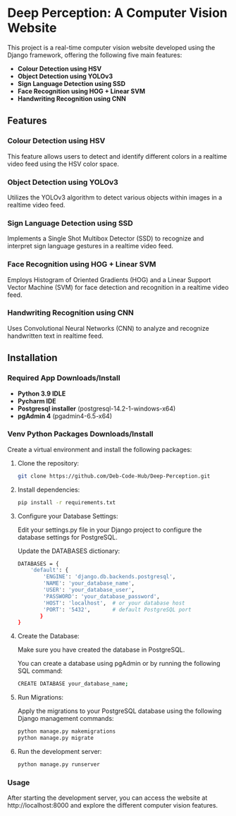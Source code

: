 # Deep Perception: A Computer Vision Website

This project is a real-time computer vision website developed using the Django framework, offering the following five main features:

- **Colour Detection using HSV**
- **Object Detection using YOLOv3**
- **Sign Language Detection using SSD**
- **Face Recognition using HOG + Linear SVM**
- **Handwriting Recognition using CNN**

## Features

### Colour Detection using HSV
This feature allows users to detect and identify different colors in a realtime video feed using the HSV color space.

### Object Detection using YOLOv3
Utilizes the YOLOv3 algorithm to detect various objects within images in a realtime video feed.

### Sign Language Detection using SSD
Implements a Single Shot Multibox Detector (SSD) to recognize and interpret sign language gestures in a realtime video feed.

### Face Recognition using HOG + Linear SVM
Employs Histogram of Oriented Gradients (HOG) and a Linear Support Vector Machine (SVM) for face detection and recognition in a realtime video feed.

### Handwriting Recognition using CNN
Uses Convolutional Neural Networks (CNN) to analyze and recognize handwritten text in realtime feed.

## Installation

### Required App Downloads/Install
- **Python 3.9 IDLE**
- **Pycharm IDE**
- **Postgresql installer** (postgresql-14.2-1-windows-x64)
- **pgAdmin 4** (pgadmin4-6.5-x64)

### Venv Python Packages Downloads/Install

Create a virtual environment and install the following packages:

1. Clone the repository:
   ```sh
   git clone https://github.com/Deb-Code-Hub/Deep-Perception.git
   
2. Install dependencies:
   ```sh
   pip install -r requirements.txt

3. Configure your Database Settings:
   
   Edit your settings.py file in your Django project to configure the database settings for PostgreSQL.
   
   Update the DATABASES dictionary:
   
   ```sh
   DATABASES = {
       'default': {
           'ENGINE': 'django.db.backends.postgresql',
           'NAME': 'your_database_name',
           'USER': 'your_database_user',
           'PASSWORD': 'your_database_password',
           'HOST': 'localhost',  # or your database host
           'PORT': '5432',       # default PostgreSQL port
          }
   }

5. Create the Database:
   
   Make sure you have created the database in PostgreSQL.

   You can create a database using pgAdmin or by running the following SQL command:
   
   ````sh
   CREATE DATABASE your_database_name;

7. Run Migrations:

   Apply the migrations to your PostgreSQL database using the following Django management commands:
   
   ```sh
   python manage.py makemigrations
   python manage.py migrate

8. Run the development server:
   ```sh
   python manage.py runserver

### Usage

After starting the development server, you can access the website at http://localhost:8000 and explore the different computer vision features.
   
